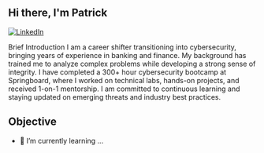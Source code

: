 ## Hi there, I'm Patrick
<a href="www.linkedin.com">[![LinkedIn](https://img.shields.io/badge/LinkedIn-Profile-blue?logo=linkedin&style=flat-square)](https://www.linkedin.com/in/pdct/)

Brief Introduction
I am a career shifter transitioning into cybersecurity, bringing years of experience in banking and finance. My background has trained me to analyze complex problems while developing a strong sense of integrity. I have completed a 300+ hour cybersecurity bootcamp at Springboard, where I worked on technical labs, hands-on projects, and received 1-on-1 mentorship. I am committed to continuous learning and staying updated on emerging threats and industry best practices.
## Objective


- 🌱 I’m currently learning ...



